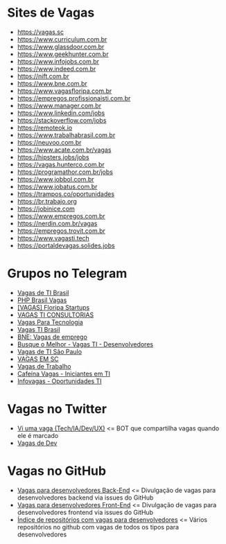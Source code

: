 # Sites de Vagas
- https://vagas.sc 
- https://www.curriculum.com.br 
- https://www.glassdoor.com.br 
- https://www.geekhunter.com.br 
- https://www.infojobs.com.br 
- https://www.indeed.com.br 
- https://nift.com.br 
- https://www.bne.com.br 
- https://www.vagasfloripa.com.br 
- https://empregos.profissionaisti.com.br 
- https://www.manager.com.br 
- https://www.linkedin.com/jobs 
- https://stackoverflow.com/jobs 
- https://remoteok.io 
- https://www.trabalhabrasil.com.br 
- https://neuvoo.com.br 
- https://www.acate.com.br/vagas
- https://hipsters.jobs/jobs
- https://vagas.hunterco.com.br
- https://programathor.com.br/jobs
- https://www.jobbol.com.br
- https://www.jobatus.com.br
- https://trampos.co/oportunidades
- https://br.trabajo.org
- https://jobinice.com
- https://www.empregos.com.br
- https://nerdin.com.br/vagas
- https://empregos.trovit.com.br
- https://www.vagasti.tech
- https://portaldevagas.solides.jobs

# Grupos no Telegram
- [Vagas de TI Brasil](https://t.me/VagasBRTI)
- [PHP Brasil Vagas](https://t.me/phpbrasilvagas)
- [[VAGAS] Floripa Startups](https://t.me/vagasfloripastartups)
- [VAGAS TI CONSULTORIAS](https://t.me/vagas_consultoria_TI)
- [Vagas Para Tecnologia](https://t.me/VagasParaTecnologia)
- [Vagas TI Brasil](https://t.me/ti_vagas)
- [BNE: Vagas de emprego](https://t.me/bneempregos)
- [Busque o Melhor - Vagas TI - Desenvolvedores](https://t.me/busqueomelhor)
- [Vagas de TI São Paulo](https://t.me/vagas_ti_SP)
- [VAGAS EM SC](https://t.me/VAGASEMSC)
- [Vagas de Trabalho](https://t.me/vagasdetrabalho)
- [Cafeína Vagas - Iniciantes em TI](https://t.me/CafeinaVagas)
- [Infovagas - Oportunidades TI](https://t.me/infovagas_ti)

# Vagas no Twitter
- [Vi uma vaga (Tech/IA/Dev/UX)](https://twitter.com/viumavaga) <= BOT que compartilha vagas quando ele é marcado
- [Vagas de Dev](https://twitter.com/VagasDev)

# Vagas no GitHub
- [Vagas para desenvolvedores Back-End](https://github.com/backend-br/vagas/issues) <= Divulgação de vagas para desenvolvedores backend via issues do GitHub
- [Vagas para desenvolvedores Front-End](https://github.com/frontendbr/vagas/issues) <= Divulgação de vagas para desenvolvedores frontend via issues do GitHub
- [Índice de repositórios com vagas para desenvolvedores](https://github.com/topics/vagas-para-desenvolvedores) <= Vários repositórios no github com vagas de todos os tipos para desenvolvedores

